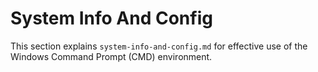 # System Info And Config

This section explains `system-info-and-config.md` for effective use of the Windows Command Prompt (CMD) environment.